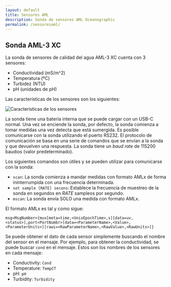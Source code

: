 ```yaml
---
layout: default
title: Sensores AML
description: Sonda de sensores AML Oceanographic
permalink: /sensoresaml/
---
```


## Sonda AML-3 XC

La sonda de sensores de calidad del agua AML-3 XC cuenta con 3 sensores:

* Conductividad (mS/m^2)
* Temperatura (ºC)
* Turbidez (NTU)
* pH (unidades de pH)

Las características de los sensores son los siguientes:

![Características de los sensores](/ASV_Loyola_US/images/sensor_chars.png)

La sonda tiene una batería interna que se puede cargar con un USB-C normal. Una vez se enciende la sonda, por defecto, la sonda comienza a tomar medidas una vez detecta que está sumergida.
Es posible comunicarse con la sonda utilizando el puerto RS232. El protocolo de comunicación se basa en una serie de comandos que se envían a la sonda y que devuelven una respuesta. La sonda tiene un *baud rate* de 115200 baudios (valor predeterminado).

Los siguientes comandos son útiles y se pueden utilizar para comunicarse con la sonda:

* `scan`: La sonda comienza a mandar medidas con formato AMLx de forma ininterrumpida con una frecuencia determinada.
* `set sample [RATE] secons`: Establece la frecuencia de muestreo de la sonda en segundos en *RATE* sampleos por segundo.
* `mscan`: La sonda envía SOLO una medida con formato AMLx.

El formato AMLx es tal y como sigue:

`msg<MsgNumber>{mux[meta=time,<UnixEpochTime>,s][data=uv,<status>],port<PortNumbr>[data=<ParameterName>,<Value>,<ParameterUnits>][rawi=<RawParameterName>,<RawValue>,<RawUnits>]}`

Se puede obtener el dato de cada sensor simplemente buscando el nombre del sensor en el mensaje. Por ejemplo, para obtener la conductividad, se puede buscar `cond` en el mensaje. Estos
son los nombres de los sensores en cada mensaje:

* Conductivity: `Cond`
* Temperature: `TempCT`
* pH: `pH`
* Turbidity: `Turbidity`




